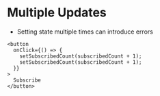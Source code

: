 # Multiple Updates

* Setting state multiple times can introduce errors

```
<button
  onClick={() => {
    setSubscribedCount(subscribedCount + 1);
    setSubscribedCount(subscribedCount + 1);
  }}
>
  Subscribe
</button>
```

